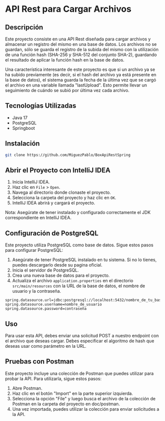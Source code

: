 # API Rest para Cargar Archivos

## Descripción

Este proyecto consiste en una API Rest diseñada para cargar archivos y almacenar un registro del mismo en una base de datos. Los archivos no se guardan, sólo se guarda el registro de la subida del mismo con la utilización de una función hash (SHA-256 y SHA-512 del conjunto SHA-2), guardando el resultado de aplicar la función hash en la base de datos.

Una característica interesante de este proyecto es que si un archivo ya se ha subido previamente (es decir, si el hash del archivo ya está presente en la base de datos), el sistema guarda la fecha de la última vez que se cargó el archivo en una variable llamada "lastUpload". Esto permite llevar un seguimiento de cuándo se subió por última vez cada archivo.


## Tecnologías Utilizadas

- Java 17
- PostgreSQL
- Springboot 

## Instalación

```bash
git clone https://github.com/MiguezPablo/BoxApiRestSpring
```

## Abrir el Proyecto con IntelliJ IDEA

1. Inicia IntelliJ IDEA.
2. Haz clic en `File` > `Open`.
3. Navega al directorio donde clonaste el proyecto.
4. Selecciona la carpeta del proyecto y haz clic en `OK`.
5. IntelliJ IDEA abrirá y cargará el proyecto.

Nota: Asegúrate de tener instalado y configurado correctamente el JDK correspondiente en IntelliJ IDEA.

## Configuración de PostgreSQL

Este proyecto utiliza PostgreSQL como base de datos. Sigue estos pasos para configurar PostgreSQL:

1. Asegúrate de tener PostgreSQL instalado en tu sistema. Si no lo tienes, puedes descargarlo desde su pagina oficial.
2. Inicia el servidor de PostgreSQL.
3. Crea una nueva base de datos para el proyecto.
4. Actualiza el archivo `application.properties` en el directorio `src/main/resources` con la URL de la base de datos, el nombre de usuario y la contraseña.

```properties
spring.datasource.url=jdbc:postgresql://localhost:5432/nombre_de_tu_base_de_datos
spring.datasource.username=nombre_de_usuario
spring.datasource.password=contraseña
```

## Uso
Para usar esta API, debes enviar una solicitud POST a nuestro endpoint con el archivo que deseas cargar. Debes especificar el algoritmo de hash que deseas usar como parámetro en la URL.

## Pruebas con Postman

Este proyecto incluye una colección de Postman que puedes utilizar para probar la API. Para utilizarla, sigue estos pasos:

1. Abre Postman.
2. Haz clic en el botón "Import" en la parte superior izquierda.
3. Selecciona la opción "File" y luego busca el archivo de la colección de Postman en la carpeta del proyecto en doc/postman.
4. Una vez importada, puedes utilizar la colección para enviar solicitudes a la API.


